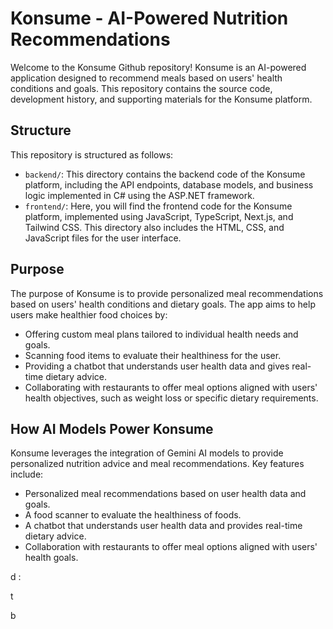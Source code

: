 # Konsume - AI-Powered Nutrition Recommendations

Welcome to the Konsume Github repository! Konsume is an AI-powered application designed to recommend meals based on users' health conditions and goals. This repository contains the source code, development history, and supporting materials for the Konsume platform.

## Structure
This repository is structured as follows:
- `backend/`: This directory contains the backend code of the Konsume platform, including the API endpoints, database models, and business logic implemented in C# using the ASP.NET framework.
- `frontend/`: Here, you will find the frontend code for the Konsume platform, implemented using JavaScript, TypeScript, Next.js, and Tailwind CSS. This directory also includes the HTML, CSS, and JavaScript files for the user interface.

## Purpose
The purpose of Konsume is to provide personalized meal recommendations based on users' health conditions and dietary goals. The app aims to help users make healthier food choices by:
- Offering custom meal plans tailored to individual health needs and goals.
- Scanning food items to evaluate their healthiness for the user.
- Providing a chatbot that understands user health data and gives real-time dietary advice.
- Collaborating with restaurants to offer meal options aligned with users' health objectives, such as weight loss or specific dietary requirements.

## How AI Models Power Konsume
Konsume leverages the integration of Gemini AI models to provide personalized nutrition advice and meal recommendations. Key features include:
- Personalized meal recommendations based on user health data and goals.
- A food scanner to evaluate the healthiness of foods.
- A chatbot that understands user health data and provides real-time dietary advice.
- Collaboration with restaurants to offer meal options aligned with users' health goals.

d
:


t

b